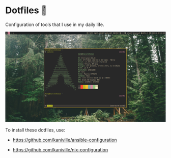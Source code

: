 # Dotfiles 🐧

Configuration of tools that I use in my daily life.

![](src/screenshot.png)

To install these dotfiles, use:

- https://github.com/kaniville/ansible-configuration

- https://github.com/kaniville/nix-configuration

